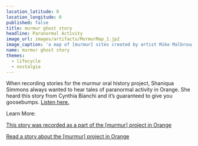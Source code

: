 ```yaml
---
location_latitude: 0
location_longitude: 0
published: false
title: murmur ghost story
headline: Paranormal Activity
image_url: images/artifacts/MurmurMap_1.jp2
image_caption: 'a map of [murmur] sites created by artist Mike Malbrough'
name: murmur ghost story
themes:
  - lifecycle
  - nostalgia
---
```

When recording stories for the murmur oral history project, Shaniqua Simmons always wanted to hear tales of paranormal activity in Orange.  She heard this story from Cynthia Bianchi and it’s guaranteed to give you goosebumps. [Listen here.](https://soundcloud.com/murmur-orange-nj/cynthia-bianchi)  

Learn More:  

[This story was recorded as a part of the [murmur] project in Orange](http://hiddentreasuresoforange.org/artifacts/murmur-orange)  

[Read a story about the [murmur] project in Orange](http://www.nj.com/news/local/index.ssf/2009/09/nonprofit_project_murmur_hopes.html)
